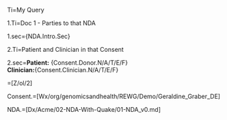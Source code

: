 Ti=My Query

1.Ti=Doc 1  - Parties to that NDA

1.sec={NDA.Intro.Sec}

2.Ti=Patient and Clinician in that Consent

2.sec=<b>Patient:</b> {Consent.Donor.N/A/T/E/F} <br><b>Clinician:</b>{Consent.Clinician.N/A/T/E/F}

=[Z/ol/2]


Consent.=[Wx/org/genomicsandhealth/REWG/Demo/Geraldine_Graber_DE]

NDA.=[Dx/Acme/02-NDA-With-Quake/01-NDA_v0.md]